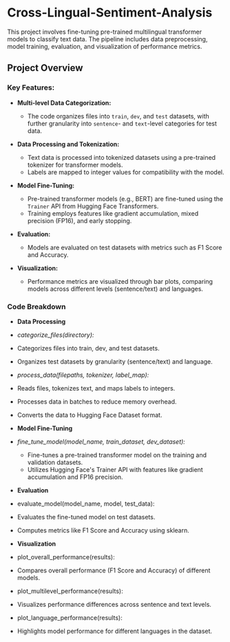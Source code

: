 # Cross-Lingual-Sentiment-Analysis

This project involves fine-tuning pre-trained multilingual transformer models to classify text data. The pipeline includes data preprocessing, model training, evaluation, and visualization of performance metrics.

## Project Overview

### Key Features:
- **Multi-level Data Categorization:**
  - The code organizes files into `train`, `dev`, and `test` datasets, with further granularity into `sentence`- and `text`-level categories for test data.

- **Data Processing and Tokenization:**
  - Text data is processed into tokenized datasets using a pre-trained tokenizer for transformer models.
  - Labels are mapped to integer values for compatibility with the model.

- **Model Fine-Tuning:**
  - Pre-trained transformer models (e.g., BERT) are fine-tuned using the `Trainer` API from Hugging Face Transformers.
  - Training employs features like gradient accumulation, mixed precision (FP16), and early stopping.

- **Evaluation:**
  - Models are evaluated on test datasets with metrics such as F1 Score and Accuracy.

- **Visualization:**
  - Performance metrics are visualized through bar plots, comparing models across different levels (sentence/text) and languages.
 

### Code Breakdown

- **Data Processing**  
 - *categorize_files(directory):*
  - Categorizes files into train, dev, and test datasets.
  - Organizes test datasets by granularity (sentence/text) and language.  
 - *process_data(filepaths, tokenizer, label_map):*
  - Reads files, tokenizes text, and maps labels to integers.
  - Processes data in batches to reduce memory overhead.
  - Converts the data to Hugging Face Dataset format.
  
- **Model Fine-Tuning**

- *fine_tune_model(model_name, train_dataset, dev_dataset):*


  - Fine-tunes a pre-trained transformer model on the training and validation datasets.
  - Utilizes Hugging Face's Trainer API with features like gradient accumulation and FP16 precision.
  
- **Evaluation**

 - evaluate_model(model_name, model, test_data):
  - Evaluates the fine-tuned model on test datasets.
  - Computes metrics like F1 Score and Accuracy using sklearn.
- **Visualization**

 - plot_overall_performance(results):
  - Compares overall performance (F1 Score and Accuracy) of different models.
  
 - plot_multilevel_performance(results):
  - Visualizes performance differences across sentence and text levels.

 - plot_language_performance(results):
  - Highlights model performance for different languages in the dataset.
